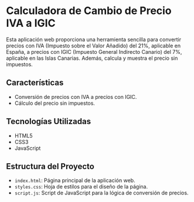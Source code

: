 # Calculadora de Cambio de Precio IVA a IGIC

Esta aplicación web proporciona una herramienta sencilla para convertir precios con IVA (Impuesto sobre el Valor Añadido) del 21%, aplicable en España, a precios con IGIC (Impuesto General Indirecto Canario) del 7%, aplicable en las Islas Canarias. Además, calcula y muestra el precio sin impuestos.

## Características

- Conversión de precios con IVA a precios con IGIC.
- Cálculo del precio sin impuestos.

## Tecnologías Utilizadas

- HTML5
- CSS3
- JavaScript

## Estructura del Proyecto

- `index.html`: Página principal de la aplicación web.
- `styles.css`: Hoja de estilos para el diseño de la página.
- `script.js`: Script de JavaScript para la lógica de conversión de precios.
